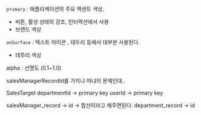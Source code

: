 
`primary` : 애플리케이션의 주요 액센트 색상,
 - 버튼, 활성 상태의 강조, 인터렉션에서 사용
 - 브랜드 색상

`onSurface` : 텍스트 아이콘 , 테두리 등에서 대부분 사용된다.
- 테투리 색상

alpha : 선명도 (0.1~1.0)

salesManagerRecordId를 가지냐 마냐의 문제인데..


SalesTarget
departmentId -> primary key 
userId -> primary key 

salesManager_record  -> id  -> 합산이라고 해주면된다.
department_record -> id 